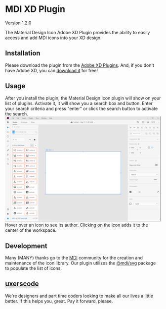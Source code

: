 # MDI XD Plugin
Version 1.2.0

The Material Design Icon Adobe XD Plugin provides the ability to easily access and add MDI icons into your XD design.

## Installation

Please download the plugin from the  [Adobe XD Plugins](https://www.adobe.com/xd/go/mdi). And, if you don't have Adobe XD, you can [download it](https://www.adobe.com/products/xd.html) for free!

## Usage

After you install the plugin, the Material Design Icon plugin will show on your list of plugins. Activate it, it will show you a search box and button. Enter your search criteria and press "enter" or click the search button to activate the search.  
![](./documentation/screencapture.png)  
Hover over an icon to see its author.
Clicking on the icon adds it to the center of the workspace.

## Development

Many (MANY) thanks go to the [MDI](https://materialdesignicons.com) community for the creation and maintenance of the icon library.
Our plugin utilizes the [@mdi/svg](https://www.npmjs.com/package/@mdi/svg) package to populate the list of icons.

## [uxerscode](https://www.uxerscode.com)
We're designers and part time coders looking to make all our lives a little better. If this helps you, great. Pay it forward, please.

